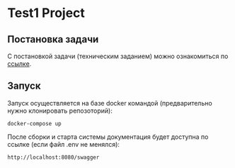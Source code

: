 # Test1 Project

## Постановка задачи
С постановкой задачи (техническим заданием) можно ознакомиться по [ссылке](./static/TASK.md).

## Запуск
Запуск осуществляется на базе docker командой (предварительно нужно клонировать репозоторий):
```
docker-compose up
```

После сборки и старта системы документация будет доступна по ссылке (если файл .env не менялся):
```
http://localhost:8080/swagger
```